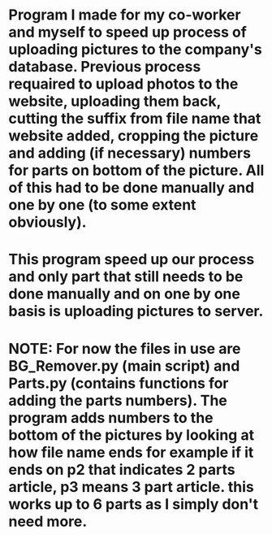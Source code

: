 # Program I made for my co-worker and myself to speed up process of uploading pictures to the company's database. Previous process requaired to upload photos to the website, uploading them back, cutting the suffix from file name that website added, cropping the picture and adding (if necessary) numbers for parts on bottom of the picture. All of this had to be done manually and one by one (to some extent obviously).
#
# This program speed up our process and only part that still needs to be done manually and on one by one basis is uploading pictures to server.
#
# NOTE: For now the files in use are BG_Remover.py (main script) and Parts.py (contains functions for adding the parts numbers). The program adds numbers to the bottom of the pictures by looking at how file name ends for example if it ends on p2 that indicates 2 parts article, p3 means 3 part article. this works up to 6 parts as I simply don't need more.